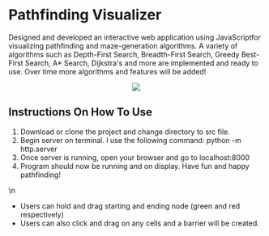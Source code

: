 # Pathfinding Visualizer

Designed and developed an interactive web application using JavaScriptfor visualizing pathfinding and maze-generation algorithms. A variety of algorithms such as Depth-First Search, Breadth-First Search, Greedy Best-First Search, A* Search, Dijkstra's and more are implemented and ready to use. Over time more algorithms and features will be added!

<p align="center">
  <img src="https://user-images.githubusercontent.com/16792195/78840214-0b0f2100-79af-11ea-805b-60fc4f274755.png">
</p>


## Instructions On How To Use
1. Download or clone the project and change directory to src file.
2. Begin server on terminal. I use the following command: python -m http.server
3. Once server is running, open your browser and go to localhost:8000 
4. Program should now be running and on display. Have fun and happy pathfinding!

\n

* Users can hold and drag starting and ending node (green and red respectively)
* Users can also click and drag on any cells and a barrier will be created.
